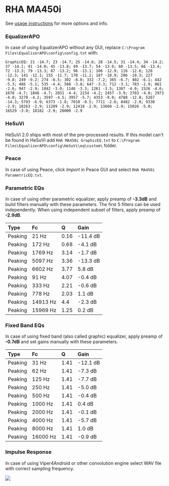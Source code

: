 # RHA MA450i
See [usage instructions](https://github.com/jaakkopasanen/AutoEq#usage) for more options and info.

### EqualizerAPO
In case of using EqualizerAPO without any GUI, replace `C:\Program Files\EqualizerAPO\config\config.txt`
with:
```
GraphicEQ: 21 -14.7; 23 -14.7; 25 -14.6; 28 -14.5; 31 -14.4; 34 -14.2; 37 -14.1; 41 -14.0; 45 -13.8; 49 -13.7; 54 -13.6; 60 -13.5; 66 -13.4; 72 -13.3; 79 -13.3; 87 -13.2; 96 -13.1; 106 -12.9; 116 -12.6; 128 -12.3; 141 -12.1; 155 -11.7; 170 -11.2; 187 -10.9; 206 -10.3; 227 -9.8; 249 -9.2; 274 -8.5; 302 -8.0; 332 -7.2; 365 -6.7; 402 -6.1; 442 -5.3; 486 -5.1; 535 -4.4; 588 -3.8; 647 -3.3; 712 -3.1; 783 -2.9; 861 -2.6; 947 -2.9; 1042 -3.0; 1146 -3.3; 1261 -3.5; 1387 -4.0; 1526 -4.6; 1678 -4.7; 1846 -4.7; 2031 -4.4; 2234 -4.2; 2457 -3.9; 2703 -4.0; 2973 -4.0; 3270 -4.2; 3597 -4.5; 3957 -5.7; 4353 -9.0; 4788 -12.8; 5267 -14.3; 5793 -6.9; 6373 -1.8; 7010 -0.5; 7711 -2.6; 8482 -2.9; 9330 -2.9; 10263 -2.9; 11289 -2.9; 12418 -2.9; 13660 -2.9; 15026 -5.0; 16529 -3.0; 18182 -2.9; 20000 -2.9
```

### HeSuVi
HeSuVi 2.0 ships with most of the pre-processed results. If this model can't be found in HeSuVi add
`RHA MA450i GraphicEQ.txt` to `C:\Program Files\EqualizerAPO\config\HeSuVi\eq\custom\` folder.

### Peace
In case of using Peace, click *Import* in Peace GUI and select `RHA MA450i ParametricEQ.txt`.

### Parametric EQs
In case of using other parametric equalizer, apply preamp of **-3.3dB** and build filters manually
with these parameters. The first 5 filters can be used independently.
When using independent subset of filters, apply preamp of **-2.9dB**.

| Type    | Fc       |    Q | Gain     |
|:--------|:---------|:-----|:---------|
| Peaking | 21 Hz    | 0.16 | -11.4 dB |
| Peaking | 172 Hz   | 0.68 | -4.1 dB  |
| Peaking | 1769 Hz  | 3.14 | -1.7 dB  |
| Peaking | 5097 Hz  | 3.36 | -13.3 dB |
| Peaking | 6602 Hz  | 3.77 | 5.8 dB   |
| Peaking | 91 Hz    | 4.07 | -0.4 dB  |
| Peaking | 333 Hz   | 2.21 | -0.6 dB  |
| Peaking | 778 Hz   | 2.03 | 1.1 dB   |
| Peaking | 14913 Hz | 4.4  | -2.3 dB  |
| Peaking | 15969 Hz | 1.25 | 0.2 dB   |

### Fixed Band EQs
In case of using fixed band (also called graphic) equalizer, apply preamp of **-0.7dB** and set
gains manually with these parameters.

| Type    | Fc       |    Q | Gain     |
|:--------|:---------|:-----|:---------|
| Peaking | 31 Hz    | 1.41 | -12.1 dB |
| Peaking | 62 Hz    | 1.41 | -7.3 dB  |
| Peaking | 125 Hz   | 1.41 | -7.7 dB  |
| Peaking | 250 Hz   | 1.41 | -5.0 dB  |
| Peaking | 500 Hz   | 1.41 | -0.4 dB  |
| Peaking | 1000 Hz  | 1.41 | 0.4 dB   |
| Peaking | 2000 Hz  | 1.41 | -0.1 dB  |
| Peaking | 4000 Hz  | 1.41 | -5.7 dB  |
| Peaking | 8000 Hz  | 1.41 | 1.0 dB   |
| Peaking | 16000 Hz | 1.41 | -0.9 dB  |

### Impulse Response
In case of using Viper4Android or other convolution engine select WAV file with correct sampling frequency.

![](https://raw.githubusercontent.com/jaakkopasanen/AutoEq/master/results/innerfidelity/sbaf-serious/RHA%20MA450i/RHA%20MA450i.png)